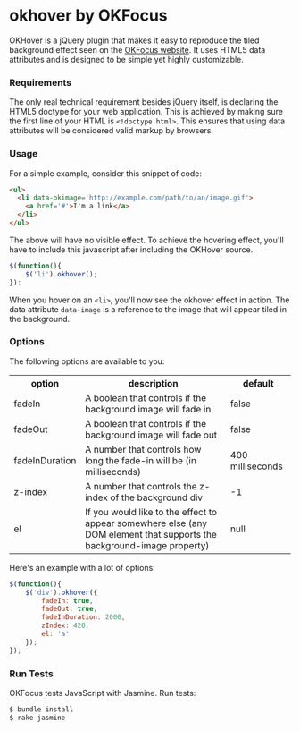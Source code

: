 # okhover by OKFocus

OKHover is a jQuery plugin that makes it easy to reproduce the tiled background effect seen on the [OKFocus website](http://okfoc.us "OKFocus"). It uses HTML5 data attributes and is designed to be simple yet highly customizable.

### Requirements

The only real technical requirement besides jQuery itself, is declaring the HTML5 doctype for your web application. This is achieved by making sure the first line of your HTML is `<!doctype html>`. This ensures that using data attributes will be considered valid markup by browsers.

### Usage

For a simple example, consider this snippet of code:

``` html
<ul>
  <li data-okimage='http://example.com/path/to/an/image.gif'>
    <a href='#'>I'm a link</a>
  </li>
</ul>
```

The above will have no visible effect. To achieve the hovering effect, you'll have to include this javascript after including the OKHover source.

``` js
$(function(){
    $('li').okhover();  
}):
```

When you hover on an `<li>`, you'll now see the okhover effect in action. The data attribute `data-image` is a reference to the image that will appear tiled in the background.

### Options

The following options are available to you:

<table>
  <tbody>
    <tr>
      <th>option</th>
      <th>description</th>
      <th>default</th>
    </tr>
    <tr>
      <td>fadeIn</td>
      <td>A boolean that controls if the background image will fade in</td>
      <td>false</td>
    </tr>
    <tr>
      <td>fadeOut</td>
      <td>A boolean that controls if the background image will fade out</td>
      <td>false</td>
    </tr>
    <tr>
      <td>fadeInDuration</td>
      <td>A number that controls how long the fade-in will be (in milliseconds)</td>
      <td>400 milliseconds</td>
    </tr>
    <tr>
      <td>z-index</td>
      <td>A number that controls the z-index of the background div</td>
      <td>-1</td>
    </tr>
    <tr>
      <td>el</td>
      <td>If you would like to the effect to appear somewhere else (any DOM element that supports the background-image property)</td>
      <td>null</td>
    </tr>
  </tbody>
</table>
 
Here's an example with a lot of options:

``` js
$(function(){
    $('div').okhover({
        fadeIn: true,
        fadeOut: true,
        fadeInDuration: 2000,
        zIndex: 420,
        el: 'a'
    });
});
```

### Run Tests

OKFocus tests JavaScript with Jasmine. Run tests:

``` sh
$ bundle install
$ rake jasmine
```
